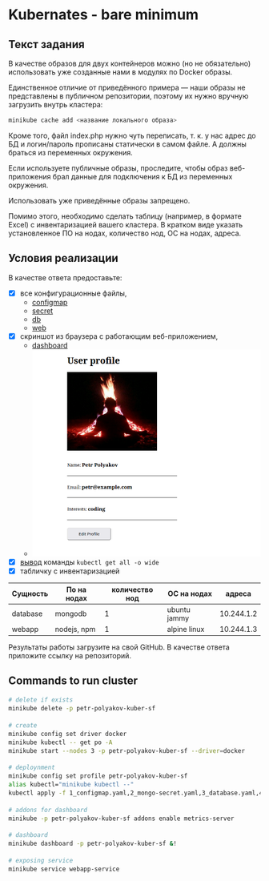 # Kubernates - bare minimum

## Текст задания

В качестве образов для двух контейнеров можно (но не обязательно) использовать уже созданные нами в модулях по Docker образы.

Единственное отличие от приведённого примера — наши образы не представлены в публичном репозитории, поэтому их нужно вручную загрузить внутрь кластера:

```bash
minikube cache add <название локального образа>
```

Кроме того, файл index.php нужно чуть переписать, т. к. у нас адрес до БД и логин/пароль прописаны статически в самом файле. А должны браться из переменных окружения.

Если используете публичные образы, проследите, чтобы образ веб-приложения брал данные для подключения к БД из переменных окружения.

Использовать уже приведённые образы запрещено.

Помимо этого, необходимо сделать таблицу (например, в формате Excel) с инвентаризацией вашего кластера. В кратком виде указать установленное ПО на нодах, количество нод, ОС на нодах, адреса.

## Условия реализации

В качестве ответа предоставьте:

- [x] все конфигурационные файлы,
  - [configmap](./1_configmap.yaml)
  - [secret](./2_mongo-secret.yaml)
  - [db](./3_database.yaml)
  - [web](./4_webapp.yaml)
- [x] скриншот из браузера с работающим веб-приложением,
  - [dashboard](./dashboard.png)
  - ![](./user-profile.png)
- [x] [вывод](./kube-all.txt) команды `kubectl get all -o wide`
- [x] табличку с инвентаризацией

| Сущность | По на нодах | количество нод | ОС на нодах  | адреса     |
|----------|-------------|----------------|--------------|------------|
| database | mongodb     | 1              | ubuntu jammy | 10.244.1.2 |
| webapp   | nodejs, npm | 1              | alpine linux | 10.244.1.3 |

Результаты работы загрузите на свой GitHub. В качестве ответа приложите ссылку на репозиторий.

## Commands to run cluster

```bash
# delete if exists
minikube delete -p petr-polyakov-kuber-sf

# create
minikube config set driver docker
minikube kubectl -- get po -A
minikube start --nodes 3 -p petr-polyakov-kuber-sf --driver=docker

# deploynment
minikube config set profile petr-polyakov-kuber-sf
alias kubectl="minikube kubectl --"
kubectl apply -f 1_configmap.yaml,2_mongo-secret.yaml,3_database.yaml,4_webapp.yaml

# addons for dashboard
minikube -p petr-polyakov-kuber-sf addons enable metrics-server

# dashboard
minikube dashboard -p petr-polyakov-kuber-sf &!

# exposing service
minikube service webapp-service
```
